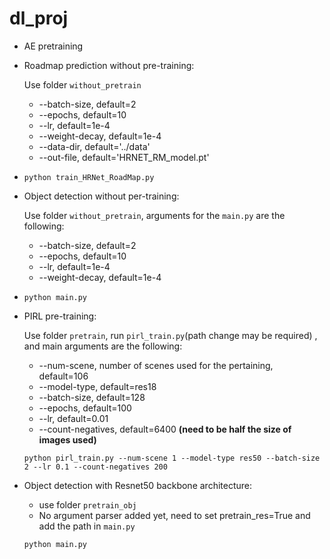 # dl_proj

- AE pretraining



- Roadmap prediction without pre-training:

  Use folder `without_pretrain`

  - --batch-size, default=2
  - --epochs, default=10
  - --lr, default=1e-4
  - --weight-decay, default=1e-4
  - --data-dir, default='../data'
  - --out-file, default='HRNET_RM_model.pt'

- ```
  python train_HRNet_RoadMap.py
  ```




- Object detection without per-training:

  Use folder `without_pretrain`, arguments for the `main.py` are the following:

  - --batch-size, default=2
  - --epochs, default=10
  - --lr, default=1e-4
  - --weight-decay, default=1e-4

- ```
  python main.py
  ```





- PIRL pre-training:

  Use folder  `pretrain`, run `pirl_train.py`(path change may be required) , and main arguments are the following:

  - --num-scene, number of scenes used for the pertaining, default=106
  - --model-type, default=res18
  - --batch-size, default=128
  - --epochs, default=100
  - --lr, default=0.01
  - --count-negatives, default=6400 **(need to be half the size of images used)**

  ```
  python pirl_train.py --num-scene 1 --model-type res50 --batch-size 2 --lr 0.1 --count-negatives 200
  ```





- Object detection with Resnet50 backbone architecture:

  - use folder `pretrain_obj`
  - No argument parser added yet, need to set pretrain_res=True and add the path in `main.py`

  ```
  python main.py
  ```
